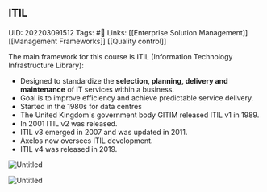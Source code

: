 ## ITIL
UID: 202203091512
Tags: #🌱 
Links: [[Enterprise Solution Management]] [[Management Frameworks]] [[Quality control]]

The main framework for this course is ITIL (Information Technology Infrastructure Library):

- Designed to standardize the **selection, planning, delivery and maintenance** of IT services within a business.
- Goal is to improve efficiency and achieve predictable service delivery.
- Started in the 1980s for data centres
- The United Kingdom's government body GITIM released ITIL v1 in 1989.
- In 2001 ITIL v2 was released.
- ITIL v3 emerged in 2007 and was updated in 2011.
- Axelos now oversees ITIL development.
- ITIL v4 was released in 2019.

![Untitled](Enterprise%20d1a41/Untitled%208.png)

![Untitled](Enterprise%20d1a41/Untitled%209.png)

